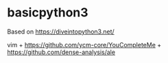 # basicpython3
Based on https://diveintopython3.net/


vim + https://github.com/ycm-core/YouCompleteMe + https://github.com/dense-analysis/ale
